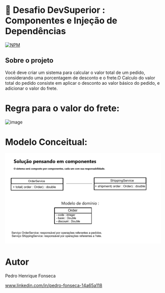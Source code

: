 # 🚀 Desafio DevSuperior : Componentes e Injeção de Dependências
[![NPM](https://img.shields.io/npm/l/react)](https://github.com/pedrohf0001/desafio1/blob/main/LICENSE) 

## Sobre o projeto
Você deve criar um sistema para calcular o valor total de um pedido, considerando uma porcentagem de desconto e o frete.O Calculo do valor total do pedido consiste em aplicar o desconto ao valor básico do pedido, e adicionar o valor do frete.

# Regra para o valor do frete:

<img width="402" height="121" alt="image" src="https://github.com/user-attachments/assets/8ec47ce1-4e56-4324-bc58-166cda34378b" />



# Modelo Conceitual:
![Modelo Conceitual](https://github.com/pedrohf0001/assets/blob/efdc9642696f5ef043e6abfc9b1ed5e1f354b3c1/Desafio1/Componentes%20e%20inje%C3%A7%C3%A3o%20de%20depend%C3%AAncia.jpg) 

# Autor

Pedro Henrique Fonseca

www.linkedin.com/in/pedro-fonseca-14a65a118
